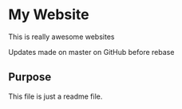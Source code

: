 # My Website

This is really awesome websites

Updates made on master on GitHub before rebase

## Purpose

This file is just a readme file.
